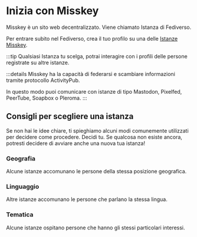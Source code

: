 # Inizia con Misskey

Misskey è un sito web decentralizzato. Viene chiamato Istanza di Fediverso.

Per entrare subito nel Fediverso, crea il tuo profilo su una delle [Istanze Misskey](../instances.md).

:::tip
Qualsiasi Istanza tu scelga, potrai interagire con i profili delle persone registrate su altre istanze.

:::details
Misskey ha la capacità di federarsi e scambiare informazioni tramite protocollo ActivityPub.

In questo modo puoi comunicare con istanze di tipo Mastodon, Pixelfed, PeerTube, Soapbox o Pleroma.
:::

## Consigli per scegliere una istanza

Se non hai le idee chiare, ti spieghiamo alcuni modi comunemente utilizzati per decidere come procedere. Decidi tu. Se qualcosa non esiste ancora, potresti decidere di avviare anche una nuova tua istanza!

### Geografia

Alcune istanze accomunano le persone della stessa posizione geografica.

### Linguaggio

Altre istanze accomunano le persone che parlano la stessa lingua.

### Tematica

Alcune istanze ospitano persone che hanno gli stessi particolari interessi.

